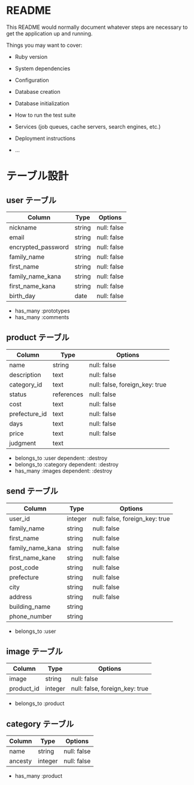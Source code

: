 # README

This README would normally document whatever steps are necessary to get the
application up and running.

Things you may want to cover:

* Ruby version

* System dependencies

* Configuration

* Database creation

* Database initialization

* How to run the test suite

* Services (job queues, cache servers, search engines, etc.)

* Deployment instructions

* ...

# テーブル設計

## user テーブル

| Column             | Type   | Options                   |
| ------------------ | ------ | ------------------------- |
| nickname           | string | null: false               |
| email              | string | null: false               |
| encrypted_password | string | null: false               |
| family_name        | string | null: false               |
| first_name         | string | null: false               |
| family_name_kana   | string | null: false               |
| first_name_kana    | string | null: false               |
| birth_day          | date   | null: false               |


- has_many :prototypes
- has_many :comments

## product テーブル

| Column             | Type       | Options                       |
| ------------------ | ---------- | ----------------------------- |
| name               | string     | null: false                   |
| description        | text       | null: false                   |
| category_id        | text       | null: false, foreign_key: true|
| status             | references | null: false                   |
| cost               | text       | null: false                   |
| prefecture_id      | text       | null: false                   |
| days               | text       | null: false                   |
| price              | text       | null: false                   |
| judgment           | text       |                               |

- belongs_to :user dependent: :destroy
- belongs_to :category dependent: :destroy
- has_many :images dependent: :destroy

## send テーブル

| Column           | Type       | Options                        |
| ---------------- | ---------- | ------------------------------ |
| user_id          | integer    | null: false, foreign_key: true |
| family_name      | string     | null: false                    |
| first_name       | string     | null: false                    |
| family_name_kana | string     | null: false                    |
| first_name_kane  | string     | null: false                    |
| post_code        | string     | null: false                    |
| prefecture       | string     | null: false                    |
| city             | string     | null: false                    |
| address          | string     | null: false                    |
| building_name	   | string     |                                |
| phone_number     | string     |                                |

- belongs_to :user

## image テーブル

| Column           | Type       | Options                        |
| ---------------- | ---------- | ------------------------------ |
| image            | string     | null: false                    |
| product_id       | integer    | null: false, foreign_key: true |

- belongs_to :product

## category テーブル

| Column           | Type       | Options                        |
| ---------------- | ---------- | ------------------------------ |
| name             | string     | null: false                    |
| ancesty          | integer    | null: false                    |

- has_many :product
